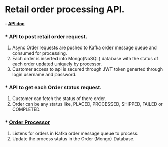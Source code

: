 # Retail order processing API. 
#### - [API doc](http://localhost:8080/swagger-ui/index.html?configUrl=/v3/api-docs/swagger-config)


### * API to post retail order request.

  1. Async Order requests are pushed to Kafka order message queue and consumed for processing.
  2. Each order is inserted into Mongo(NoSQL) database with the status of each order updated uniquely by processor.
  3. Customer access to api is secured through JWT token generted through login username and password.

### * API to get each Order status request.

  1. Customer can fetch the status of there order.
  2. Order can be any status like, PLACED, PROCESSED, SHIPPED, FAILED or COMPLETED.

### * [Order Processor](https://github.com/AnnapoorniS/orderprocessor)

  1. Listens for orders in Kafka order message queue to process.
  2. Update the process status in the Order (Mongo) Database.
